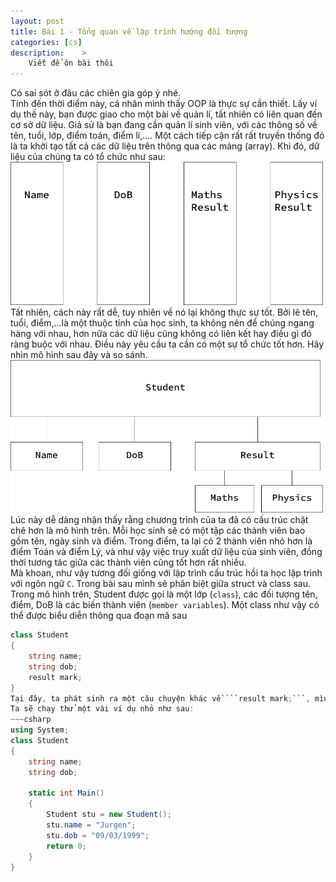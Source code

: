 ```yaml
---
layout: post
title: Bài 1 - Tổng quan về lập trình hướng đối tượng
categories: [cs]
description:    >
    Viết để ôn bài thôi
---
```

Có sai sót ở đâu các chiên gia góp ý nhé.  
Tính đến thời điểm này, cá nhân mình thấy OOP là thực sự cần thiết. Lấy ví dụ thế này, bạn được giao cho một bài về quản lí, tất nhiên có liên quan đến cơ sở dữ liệu. Giả sử là bạn đang cần quản lí sinh viên, với các thông số về tên, tuổi, lớp, điểm toán, điểm lí,.... Một cách tiếp cận rất rất truyền thống đó là ta khởi tạo tất cả các dữ liệu trên thông qua các mảng (array). Khi đó, dữ liệu của chúng ta có tổ chức như sau:  
<img src = "\assets\img\cs\OOP\Lecture_1\1.jpg" width = "500">  
Tất nhiên, cách này rất dễ, tuy nhiên về nó lại không thực sự tốt. Bởi lẽ tên, tuổi, điểm,...là một thuộc tính của học sinh, ta không nên để chúng ngang hàng với nhau, hơn nữa các dữ liệu cũng không có liên kết hay điều gì đó ràng buộc với nhau. Điều này yêu cầu ta cần có một sự tổ chức tốt hơn. Hãy nhìn mô hình sau đây và so sánh.  
<img src = "\assets\img\cs\OOP\Lecture_1\2.jpg" width = "500">  
Lúc này dễ dàng nhận thấy rằng chương trình của ta đã có cấu trúc chặt chẽ hơn là mô hình trên. Mỗi học sinh sẽ có một tập các thành viên bao gồm tên, ngày sinh và điểm. Trong điểm, ta lại có 2 thành viên nhỏ hơn là điểm Toán và điểm Lý, và như vậy việc truy xuất dữ liệu của sinh viên, đồng thời tương tác giữa các thành viên cũng tốt hơn rất nhiều.  
Mà khoan, như vậy tương đối giống với lập trình cấu trúc hồi ta học lập trình với ngôn ngữ ```C```. Trong bài sau mình sẽ phân biệt giữa struct và class sau.  
Trong mô hình trên, Student được gọi là một lớp (```class```), các đối tượng tên, điểm, DoB là các biến thành viên (```member variables```). Một class như vậy có thể được biểu diễn thông qua đoạn mã sau  
~~~cs  
class Student  
{  
    string name;  
    string dob;  
    result mark;  
}  
Tại đây, ta phát sinh ra một câu chuyện khác về ```result mark;```, mình sẽ viết trong một vài bài tới về tính kế thừa (```inheritance```).  
Ta sẽ chạy thử một vài ví dụ nhỏ như sau:  
~~~csharp  
using System;  
class Student  
{  
    string name;  
    string dob;  

    static int Main()  
    {  
        Student stu = new Student();  
        stu.name = "Jurgen";  
        stu.dob = "09/03/1999";  
        return 0;  
    }  
}
